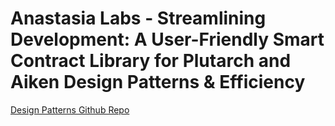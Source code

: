 # Anastasia Labs - Streamlining Development: A User-Friendly Smart Contract Library for Plutarch and Aiken Design Patterns & Efficiency

[Design Patterns Github Repo](https://github.com/Anastasia-Labs/design-patterns)
